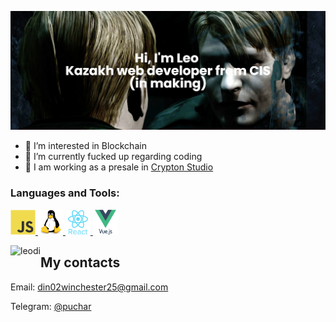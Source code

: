 [![MasterHead](https://github.com/LeoDiKadyrov/LeoDiKadyrov/blob/main/banner.png)](https://github.com/LeoDiKadyrov)

- 👀 I’m interested in Blockchain
- 🌱 I’m currently fucked up regarding coding
- 📝 I am working as a presale in [Crypton Studio](crypton.studio)

<h3 align="left">Languages and Tools:</h3>
<p align="left"> <a href="https://developer.mozilla.org/en-US/docs/Web/JavaScript" target="_blank"> <img src="https://raw.githubusercontent.com/devicons/devicon/master/icons/javascript/javascript-original.svg" alt="javascript" width="40" height="40"/> </a> <a href="https://www.linux.org/" target="_blank"> <img src="https://raw.githubusercontent.com/devicons/devicon/master/icons/linux/linux-original.svg" alt="linux" width="40" height="40"/> </a> <a href="https://reactjs.org/" target="_blank"> <img src="https://raw.githubusercontent.com/devicons/devicon/master/icons/react/react-original-wordmark.svg" alt="react" width="40" height="40"/> </a> <a href="https://vuejs.org/" target="_blank"> <img src="https://raw.githubusercontent.com/devicons/devicon/master/icons/vuejs/vuejs-original-wordmark.svg" alt="vue" width="40" height="40"/> </a> </p>

<p><img align="left" src="https://github-readme-stats.vercel.app/api/top-langs?username=leodikadyrov&show_icons=true&locale=en&layout=compact" alt="leodi" /></p>

## My contacts 

Email: <din02winchester25@gmail.com>

Telegram: [@puchar](https://t.me/puchar)

<!---
LeoDiKadyrov/LeoDiKadyrov is a ✨ special ✨ repository because its `README.md` (this file) appears on your GitHub profile.
You can click the Preview link to take a look at your changes.
--->
